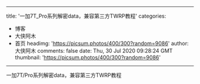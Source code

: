 
---
title: '一加7T_Pro系列解密data，兼容第三方TWRP教程'
categories: 
 - 博客
 - 大侠阿木
 - 首页
headimg: 'https://picsum.photos/400/300?random=9086'
author: 大侠阿木
comments: false
date: Thu, 30 Jul 2020 09:28:24 GMT
thumbnail: 'https://picsum.photos/400/300?random=9086'
---

<div>   
一加7T/Pro系列解密data，兼容第三方TWRP教程  
</div>
            